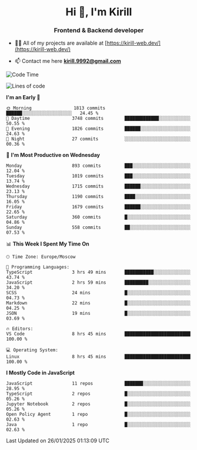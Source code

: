 <h1 align="center">Hi 👋, I'm Kirill</h1>
<h3 align="center">Frontend & Backend developer</h3>

- 👨‍💻 All of my projects are available at [https://kirill-web.dev/](https://kirill-web.dev/)

- 📫 Contact me here **kirill.9992@gmail.com**











<!--START_SECTION:waka-->
![Code Time](http://img.shields.io/badge/Code%20Time-2%2C109%20hrs%2029%20mins-blue)

![Lines of code](https://img.shields.io/badge/From%20Hello%20World%20I%27ve%20Written-5.0%20million%20lines%20of%20code-blue)

**I'm an Early 🐤** 

```text
🌞 Morning                1813 commits        ██████░░░░░░░░░░░░░░░░░░░   24.45 % 
🌆 Daytime                3748 commits        █████████████░░░░░░░░░░░░   50.55 % 
🌃 Evening                1826 commits        ██████░░░░░░░░░░░░░░░░░░░   24.63 % 
🌙 Night                  27 commits          ░░░░░░░░░░░░░░░░░░░░░░░░░   00.36 % 
```
📅 **I'm Most Productive on Wednesday** 

```text
Monday                   893 commits         ███░░░░░░░░░░░░░░░░░░░░░░   12.04 % 
Tuesday                  1019 commits        ███░░░░░░░░░░░░░░░░░░░░░░   13.74 % 
Wednesday                1715 commits        ██████░░░░░░░░░░░░░░░░░░░   23.13 % 
Thursday                 1190 commits        ████░░░░░░░░░░░░░░░░░░░░░   16.05 % 
Friday                   1679 commits        ██████░░░░░░░░░░░░░░░░░░░   22.65 % 
Saturday                 360 commits         █░░░░░░░░░░░░░░░░░░░░░░░░   04.86 % 
Sunday                   558 commits         ██░░░░░░░░░░░░░░░░░░░░░░░   07.53 % 
```


📊 **This Week I Spent My Time On** 

```text
🕑︎ Time Zone: Europe/Moscow

💬 Programming Languages: 
TypeScript               3 hrs 49 mins       ███████████░░░░░░░░░░░░░░   43.74 % 
JavaScript               2 hrs 59 mins       █████████░░░░░░░░░░░░░░░░   34.20 % 
SCSS                     24 mins             █░░░░░░░░░░░░░░░░░░░░░░░░   04.73 % 
Markdown                 22 mins             █░░░░░░░░░░░░░░░░░░░░░░░░   04.25 % 
JSON                     19 mins             █░░░░░░░░░░░░░░░░░░░░░░░░   03.69 % 

🔥 Editors: 
VS Code                  8 hrs 45 mins       █████████████████████████   100.00 % 

💻 Operating System: 
Linux                    8 hrs 45 mins       █████████████████████████   100.00 % 
```

**I Mostly Code in JavaScript** 

```text
JavaScript               11 repos            ███████░░░░░░░░░░░░░░░░░░   28.95 % 
TypeScript               2 repos             █░░░░░░░░░░░░░░░░░░░░░░░░   05.26 % 
Jupyter Notebook         2 repos             █░░░░░░░░░░░░░░░░░░░░░░░░   05.26 % 
Open Policy Agent        1 repo              █░░░░░░░░░░░░░░░░░░░░░░░░   02.63 % 
Java                     1 repo              █░░░░░░░░░░░░░░░░░░░░░░░░   02.63 % 
```




 Last Updated on 26/01/2025 01:13:09 UTC
<!--END_SECTION:waka-->
